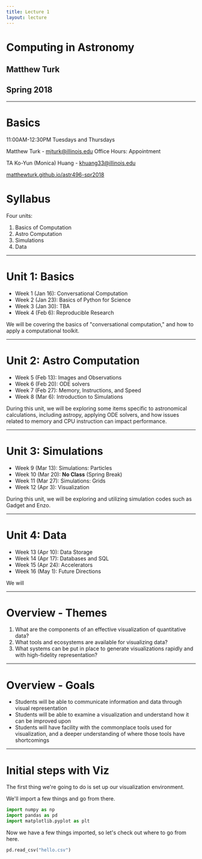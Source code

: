 ```yaml
---
title: Lecture 1
layout: lecture
---
```

# Computing in Astronomy
## Matthew Turk
## Spring 2018

---
# Basics

11:00AM-12:30PM Tuesdays and Thursdays

Matthew Turk - mjturk@illinois.edu
Office Hours: Appointment

TA Ko-Yun (Monica) Huang - khuang33@illinois.edu

[matthewturk.github.io/astr496-spr2018](https://matthewturk.github.io/astr496-spr2018)

# Syllabus

Four units:

 1. Basics of Computation
 2. Astro Computation
 3. Simulations
 4. Data

---

# Unit 1: Basics

* Week 1 (Jan 16): Conversational Computation
* Week 2 (Jan 23): Basics of Python for Science
* Week 3 (Jan 30): TBA
* Week 4 (Feb 6): Reproducible Research

We will be covering the basics of "conversational computation," and how to
apply a computational toolkit.

---

# Unit 2: Astro Computation

* Week 5 (Feb 13): Images and Observations
* Week 6 (Feb 20): ODE solvers
* Week 7 (Feb 27): Memory, Instructions, and Speed
* Week 8 (Mar 6): Introduction to Simulations

During this unit, we will be exploring some items specific to astronomical
calculations, including astropy, applying ODE solvers, and how issues related
to memory and CPU instruction can impact performance.

---

# Unit 3: Simulations

* Week 9 (Mar 13): Simulations: Particles
* Week 10 (Mar 20): **No Class** (Spring Break)
* Week 11 (Mar 27): Simulations: Grids
* Week 12 (Apr 3): Visualization

During this unit, we will be exploring and utilizing simulation codes such as
Gadget and Enzo.

---

# Unit 4: Data

* Week 13 (Apr 10): Data Storage
* Week 14 (Apr 17): Databases and SQL
* Week 15 (Apr 24): Accelerators
* Week 16 (May 1): Future Directions

We will 

---

# Overview - Themes
1. What are the components of an effective visualization of quantitative data?
1. What tools and ecosystems are available for visualizing data?
1. What systems can be put in place to generate visualizations rapidly and with high-fidelity representation?

---
# Overview - Goals

* Students will be able to communicate information and data through visual representation
* Students will be able to examine a visualization and understand how it can be improved upon
* Students will have facility with the commonplace tools used for visualization, and a deeper understanding of where those tools have shortcomings

---
# Initial steps with Viz

The first thing we're going to do is set up our visualization environment.

We'll import a few things and go from there.


```python
import numpy as np
import pandas as pd
import matplotlib.pyplot as plt
```

Now we have a few things imported, so let's check out where to go from here.


```python
pd.read_csv("hello.csv")
```
